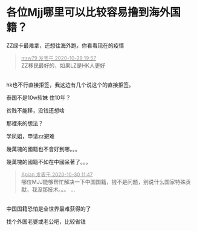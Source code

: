 # 各位Mjj哪里可以比较容易撸到海外国籍？


ZZ绿卡最难拿，还想往海外跑，你看看现在的疫情

<div class="quote"><blockquote><font size="2"><a href="https://www.hostloc.com/forum.php?mod=redirect&amp;goto=findpost&amp;pid=9374466&amp;ptid=760169" target="_blank"><font color="#999999">mrw79 发表于 2020-10-29 19:57</font></a></font><br />
ZZ移民最好的，如果LZ是HK人更好</blockquote></div><br />
hk也不行直接拒签，我这边有几个说这个的直接拒签。

泰国不是10w软妹 住10年？

贫贱不能移，没钱还想啥

那裡來的想法？

学凤姐，申请zz避难

幾萬塊的國籍也不會好到哪。。。

幾萬塊的國籍不如在中國呆著了。。。

<div class="quote"><blockquote><font size="2"><a href="https://www.hostloc.com/forum.php?mod=redirect&amp;goto=findpost&amp;pid=9374413&amp;ptid=760169" target="_blank"><font color="#999999">Apian 发表于 2020-10-30 11:47</font></a></font><br />
哪位MJJ能够帮忙解决一下中国国籍，钱不是问题，别说什么国家特殊贡献，我没那技术。。。 ...</blockquote></div><br />
中国国籍恐怕是全世界最难获得的了

找个外国老婆或老公吧，比较省钱
